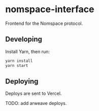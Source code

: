 # nomspace-interface

Frontend for the Nomspace protocol.

## Developing

Install Yarn, then run:

```bash
yarn install
yarn start
```

## Deploying

Deploys are sent to Vercel.

TODO: add arweave deploys.
